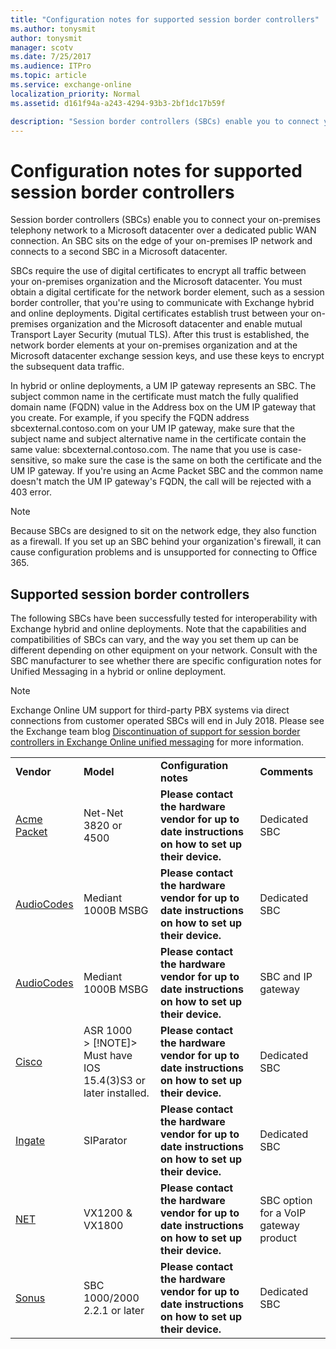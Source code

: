 ```yaml
---
title: "Configuration notes for supported session border controllers"
ms.author: tonysmit
author: tonysmit
manager: scotv
ms.date: 7/25/2017
ms.audience: ITPro
ms.topic: article
ms.service: exchange-online
localization_priority: Normal
ms.assetid: d161f94a-a243-4294-93b3-2bf1dc17b59f

description: "Session border controllers (SBCs) enable you to connect your on-premises telephony network to a Microsoft datacenter over a dedicated public WAN connection. An SBC sits on the edge of your on-premises IP network and connects to a second SBC in a Microsoft datacenter."
---
```


# Configuration notes for supported session border controllers

Session border controllers (SBCs) enable you to connect your on-premises telephony network to a Microsoft datacenter over a dedicated public WAN connection. An SBC sits on the edge of your on-premises IP network and connects to a second SBC in a Microsoft datacenter.
  
SBCs require the use of digital certificates to encrypt all traffic between your on-premises organization and the Microsoft datacenter. You must obtain a digital certificate for the network border element, such as a session border controller, that you're using to communicate with Exchange hybrid and online deployments. Digital certificates establish trust between your on-premises organization and the Microsoft datacenter and enable mutual Transport Layer Security (mutual TLS). After this trust is established, the network border elements at your on-premises organization and at the Microsoft datacenter exchange session keys, and use these keys to encrypt the subsequent data traffic.
  
In hybrid or online deployments, a UM IP gateway represents an SBC. The subject common name in the certificate must match the fully qualified domain name (FQDN) value in the Address box on the UM IP gateway that you create. For example, if you specify the FQDN address sbcexternal.contoso.com on your UM IP gateway, make sure that the subject name and subject alternative name in the certificate contain the same value: sbcexternal.contoso.com. The name that you use is case-sensitive, so make sure the case is the same on both the certificate and the UM IP gateway. If you're using an Acme Packet SBC and the common name doesn't match the UM IP gateway's FQDN, the call will be rejected with a 403 error.
  
> [!NOTE]
> Because SBCs are designed to sit on the network edge, they also function as a firewall. If you set up an SBC behind your organization's firewall, it can cause configuration problems and is unsupported for connecting to Office 365. 
  
## Supported session border controllers

The following SBCs have been successfully tested for interoperability with Exchange hybrid and online deployments. Note that the capabilities and compatibilities of SBCs can vary, and the way you set them up can be different depending on other equipment on your network. Consult with the SBC manufacturer to see whether there are specific configuration notes for Unified Messaging in a hybrid or online deployment.
  
> [!NOTE]
> Exchange Online UM support for third-party PBX systems via direct connections from customer operated SBCs will end in July 2018. Please see the Exchange team blog [Discontinuation of support for session border controllers in Exchange Online unified messaging](https://blogs.technet.microsoft.com/exchange/2017/07/18/discontinuation-of-support-for-session-border-controllers-in-exchange-online-unified-messaging/) for more information. 
  
|||||
|:-----|:-----|:-----|:-----|
|**Vendor** <br/> |**Model** <br/> |**Configuration notes** <br/> |**Comments** <br/> |
|[Acme Packet](http://www.acmepacket.com) <br/> |Net-Net 3820 or 4500  <br/> |**Please contact the hardware vendor for up to date instructions on how to set up their device.** <br/> |Dedicated SBC  <br/> |
|[AudioCodes](https://www.audiocodes.com) <br/> |Mediant 1000B MSBG  <br/> |**Please contact the hardware vendor for up to date instructions on how to set up their device.** <br/> |Dedicated SBC  <br/> |
|[AudioCodes](https://www.audiocodes.com) <br/> |Mediant 1000B MSBG  <br/> |**Please contact the hardware vendor for up to date instructions on how to set up their device.** <br/> |SBC and IP gateway  <br/> |
|[Cisco](https://www.cisco.com/c/dam/en/us/solutions/collateral/enterprise-networks/unified-access/cube-asr-release-10-0.pdf) <br/> |ASR 1000  <br/> > [!NOTE]> Must have IOS 15.4(3)S3 or later installed.           |**Please contact the hardware vendor for up to date instructions on how to set up their device.** <br/> |Dedicated SBC  <br/> |
|[Ingate](https://www.ingate.com/) <br/> |SIParator  <br/> |**Please contact the hardware vendor for up to date instructions on how to set up their device.** <br/> |Dedicated SBC  <br/> |
|[NET](http://www.net.com) <br/> |VX1200 & VX1800  <br/> |**Please contact the hardware vendor for up to date instructions on how to set up their device.** <br/> |SBC option for a VoIP gateway product  <br/> |
|[Sonus](http://www.sonus.net/) <br/> |SBC 1000/2000 2.2.1 or later  <br/> |**Please contact the hardware vendor for up to date instructions on how to set up their device.** <br/> |Dedicated SBC  <br/> |
   

